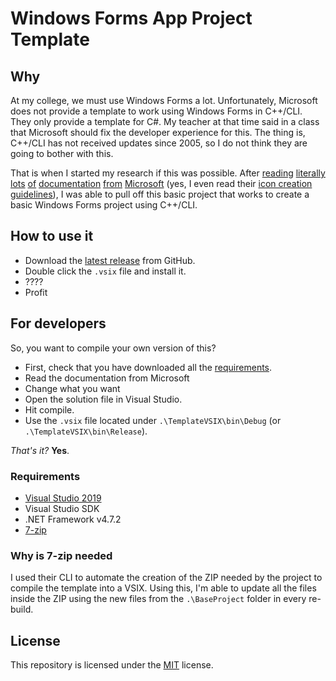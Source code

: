 # Windows Forms App Project Template

## Why

At my college, we must use Windows Forms a lot. Unfortunately, Microsoft does not provide a template to work using Windows Forms in C++/CLI. They only provide a template for C#. My teacher at that time said in a class that Microsoft should fix the developer experience for this. The thing is, C++/CLI has not received updates since 2005, so I do not think they are going to bother with this.

That is when I started my research if this was possible. After [reading] [literally] [lots] [of] [documentation] [from] [Microsoft] (yes, I even read their [icon creation guidelines][1]), I was able to pull off this basic project that works to create a basic Windows Forms project using C++/CLI.

## How to use it

- Download the [latest release](https://github.com/dalbitresb12/winformscpp-template/releases/latest "latest release") from GitHub.
- Double click the `.vsix` file and install it.
- ????
- Profit

## For developers

So, you want to compile your own version of this?

- First, check that you have downloaded all the [requirements](#Requirements).
- Read the documentation from Microsoft
- Change what you want
- Open the solution file in Visual Studio.
- Hit compile.
- Use the `.vsix` file located under `.\TemplateVSIX\bin\Debug` (or `.\TemplateVSIX\bin\Release`).

_That's it?_ **Yes**.

### Requirements

- [Visual Studio 2019](https://visualstudio.microsoft.com/)
- Visual Studio SDK
- .NET Framework v4.7.2
- [7-zip](https://www.7-zip.org/)

### Why is 7-zip needed

I used their CLI to automate the creation of the ZIP needed by the project to compile the template into a VSIX. Using this, I'm able to update all the files inside the ZIP using the new files from the `.\BaseProject` folder in every re-build.

## License

This repository is licensed under the [MIT](LICENSE.txt) license.

[reading]: https://docs.microsoft.com/en-us/visualstudio/ide/specifying-custom-build-events-in-visual-studio?view=vs-2019 "Specify custom build events in Visual Studio"

[literally]: https://docs.microsoft.com/en-us/visualstudio/extensibility/getting-started-with-the-vsix-project-template?view=vs-2019 "Get started with the VSIX Project template"

[lots]: https://docs.microsoft.com/en-us/visualstudio/ide/how-to-create-project-templates?view=vs-2019 "How to: Create project templates"

[of]: https://docs.microsoft.com/en-us/visualstudio/ide/how-to-substitute-parameters-in-a-template?view=vs-2019 "How to: Substitute parameters in a template"

[documentation]: https://docs.microsoft.com/en-us/visualstudio/extensibility/visual-studio-template-schema-reference?view=vs-2019 "Visual Studio template schema reference"

[from]: https://docs.microsoft.com/en-us/visualstudio/extensibility/visual-studio-template-manifest-schema-reference?view=vs-2019 "Visual Studio template manifest schema reference"

[Microsoft]: https://docs.microsoft.com/en-us/visualstudio/ide/template-parameters?view=vs-2019 "Template parameters"

[1]: https://docs.microsoft.com/en-us/visualstudio/extensibility/ux-guidelines/images-and-icons-for-visual-studio?view=vs-2019 "Images and Icons for Visual Studio"
